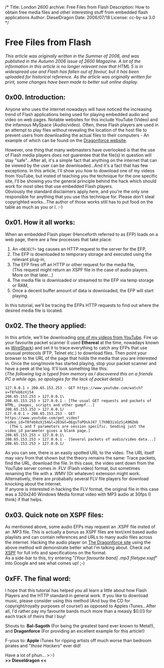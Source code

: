 /*
Title: London 2600 archive: Free Files from Flash
Description: How to obtain free media files and other interesting stuff from embedded flash applications
Author: DieselDragon
Date: 2006/07/18
License: cc-by-sa 3.0
*/

# Free Files from Flash
_This article was originally written in the Summer of 2006, and was published in the Autumn 2006 issue of 2600 Magazine. A lot of the information in this article is no longer relevant now that HTML 5 is in widespread use and Flash has fallen out of favour, but it has been uploaded for historical reference. As the article was originally written for print, some changes have been made to better suit online display._

## 0x00. Introduction:
Anyone who uses the internet nowadays will have noticed the increasing trend of Flash applications being used for playing embedded audio and video on web pages. Notable websites for this include YouTube (Video) and the infamous MySpace (Audio/video). Often, these Flash players are used in an attempt to play files without revealing the location of the host file to prevent users from downloading the actual files to their computers - An example of which can be found on the [Dragonforce website](https://www.dragonforce.com).

However, one thing that many webmasters have overlooked is that the use of Flash media players _does not_ guarentee that the file(s) in question will stay "safe"...After all, it's a simple fact that anything on the internet that can be viewed by the user can be downloaded...And it's a fact that has few exceptions. In this article, I'll show you how to download one of my videos from YouTube, but insted of teaching you the technique for the one specific site, I'll be showing you the general principle behind the hack which should work for most sites that use embedded Flash players.  
Obviously the standard disclaimers apply here, and you're the only one responsible for anything that you use this technique for. Please don't steal copyrighted works...The author of those works still has to put food on the table as much as you or I. :-)

## 0x01. How it all works:
When an embedded Flash player (Henceforth referred to as EFP) loads on a web page, there are a few processes that take place:

1. An `<OBJECT>` tag causes an HTTP request to the server for the EFP,
2. The EFP is downloaded to temporary storage and executed using the relevant plug-in,
3. The EFP fires off an HTTP or other request for the media file,  
(This request might return an XSPF file in the case of audio players. More on that later...)
4. The media file is downloaded or streamed to the EFP via temp storage or RAM,
5. Once a decent buffer amount of data is downloaded, the EFP will start playing.  

In this tutorial, we'll be tracing the EFPs HTTP requests to find out where the desired media file is located.

## 0x02. The theory applied:
In this article, we'll be downloading [one of my videos from YouTube](https://www.youtube.com/watch?v=T8feb8zXj54). Fire up your favourite packet scanner (I used **Ethereal** at the time, nowadays known as [WireShark](https://wireshark.org)) and set it to trace everything to catch any EFPs that use unusual protocols (FTP, Telnet etc.) to download files. Then point your browser to the URL of the page that holds the media that you are interested in. Once the song/movie has started playing, stop your packet scanner and have a peek at the log. It'll look something like this:  
(_The following log is typed from memory as I discovered this on a friends PC a while ago, so apologies for the lack of packet detail._)
```
127.0.0.1 > 208.65.153.253 - GET https://www.youtube.com/watch?v=T8feb8zXj54  
208.65.153.253 > 127.0.0.1\  
208.65.153.253 > 127.0.0.1 - [The usual GET requests and packets of  
HTML, images, scripts and other gumpf...]  
208.65.153.253 > 127.0.0.1/  
127.0.0.1 > 208.65.153.253 - GET
https://www.youtube.com/get_video?video_id=T8feb8zXj54&l=203&t=OEgsToPDskJ47_l7h9B3isGzSjA9NZmb  
  [The L and T parameters are session specific. Sending just the video_id parameter gives a blank page.]  
208.65.153.253 > 127.0.0.1\  
208.65.153.253 > 127.0.0.1 - [Several packets of audio/video data...]  
208.65.153.253 > 127.0.0.1/
```  
As you can see, there is an easily spotted URL to the video. The URL itself may vary from that shown but the theory remains the same: Trace packets, find the URL, download the file. In this case, the video sent down from the YouTube server comes in .FLV (Flash video) format, but sometimes renaming the file with a .WMV (Or whatever) extension might work. Alternatively, there are probabally several FLV file players for download knocking about the internet.  
If anyone is interested in hacking the FLV format, the original file in this case was a 320x240 Windows Media format video with MP3 audio at 30fps (I think) if that helps.

## 0x03. Quick note on XSPF files:
As mentioned above, some audio EFPs may request an .XSPF file insted of an .MP3 file. This is actually a bonus as XSPF files are text/xml based audio playlists and can contain references and URLs to many audio files across the internet. Hacking the audio player on [The Dragonforce site](http://www.dragonforce.com) using the above method will demonstrate better what I'm talking about. Check out [XSPF](http://www.xspf.org) for full info and specifications on the format.  
As a side-bar to this, try entering "_[Your favourite band] .mp3 filetype:xspf_" into Google and see what comes up! ;-)

## 0xFF. The final word:
I hope that this tutorial has helped you all learn a little about how Flash Players and the HTTP standard in general work. If you like to download music, please consider using this method (And buy the CD for copyright/royalty purposes of course!) as opposed to Apples iTunes...After all, I'd rather pay my favourite bands much more than a measly $0.03 for each track of theirs that I buy!

Shouts to: **Bal-Sagoth** (For being the greatest band ever known to Metal!), and **Dragonforce** (For providing an excellent example for this article!)

F-yous to: **Apple** iTunes for ripping artists off much worse than bedroom pirates and "_those Hackers_" ever did!

Have a lot of phun... >:-)  
**>> Dieseldragon <<**
